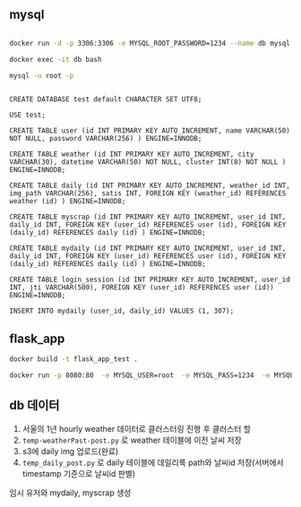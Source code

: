 
## mysql

```bash

docker run -d -p 3306:3306 -e MYSQL_ROOT_PASSWORD=1234 --name db mysql:latest

docker exec -it db bash

mysql -u root -p


```

```mysql

CREATE DATABASE test default CHARACTER SET UTF8; 

USE test;

CREATE TABLE user (id INT PRIMARY KEY AUTO_INCREMENT, name VARCHAR(50) NOT NULL, password VARCHAR(256) ) ENGINE=INNODB;

CREATE TABLE weather (id INT PRIMARY KEY AUTO_INCREMENT, city VARCHAR(30), datetime VARCHAR(50) NOT NULL, cluster INT(8) NOT NULL ) ENGINE=INNODB;

CREATE TABLE daily (id INT PRIMARY KEY AUTO_INCREMENT, weather_id INT, img_path VARCHAR(256), satis INT, FOREIGN KEY (weather_id) REFERENCES weather (id) ) ENGINE=INNODB;

CREATE TABLE myscrap (id INT PRIMARY KEY AUTO_INCREMENT, user_id INT, daily_id INT, FOREIGN KEY (user_id) REFERENCES user (id), FOREIGN KEY (daily_id) REFERENCES daily (id) ) ENGINE=INNODB;

CREATE TABLE mydaily (id INT PRIMARY KEY AUTO_INCREMENT, user_id INT, daily_id INT, FOREIGN KEY (user_id) REFERENCES user (id), FOREIGN KEY (daily_id) REFERENCES daily (id) ) ENGINE=INNODB;

CREATE TABLE login_session (id INT PRIMARY KEY AUTO_INCREMENT, user_id INT, jti VARCHAR(500), FOREIGN KEY (user_id) REFERENCES user (id)) ENGINE=INNODB;

INSERT INTO mydaily (user_id, daily_id) VALUES (1, 307);

```

## flask_app

```bash
docker build -t flask_app_test .

docker run -p 8080:80  -e MYSQL_USER=root  -e MYSQL_PASS=1234  -e MYSQL_DB=test  --name server --rm flask_app_test 


```


## db 데이터 

1. 서울의 1년 hourly weather 데이터로 클러스터링 진행 후 클러스터 할
2. `temp-weatherPast-post.py` 로 weather 테이블에 이전 날씨 저장
3. s3에 daily img 업로드(완료)
3. `temp_daily_post.py` 로 daily 테이블에 데일리룩 path와 날씨id 저장(서버에서 timestamp 기준으로 날씨id 판별)

임시 유저와 mydaily, myscrap 생성
